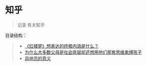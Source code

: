 # 知乎

> 记录 有关知乎

目录结构：

> - [《红楼梦》想表达的终极内涵是什么？]()
> - [为什么大多数父母是社会底层却还想用他们那套思维束缚孩子]()
> - [异地恋的意义]()
